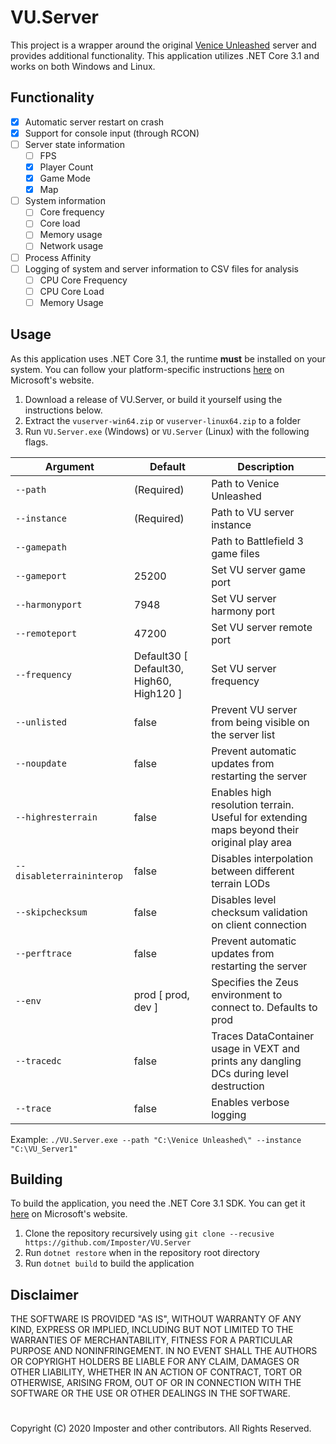 # VU.Server

This project is a wrapper around the original [Venice Unleashed](https://veniceunleashed.net) server and provides additional functionality. This application utilizes .NET Core 3.1 and works on both Windows and Linux.

## Functionality

- [x] Automatic server restart on crash
- [x] Support for console input (through RCON)
- [ ] Server state information
  - [ ] FPS
  - [x] Player Count
  - [x] Game Mode
  - [x] Map
- [ ] System information
  - [ ] Core frequency
  - [ ] Core load
  - [ ] Memory usage
  - [ ] Network usage
- [ ] Process Affinity
- [ ] Logging of system and server information to CSV files for analysis
  - [ ] CPU Core Frequency
  - [ ] CPU Core Load
  - [ ] Memory Usage

## Usage

As this application uses .NET Core 3.1, the runtime **must** be installed on your system. You can follow your platform-specific instructions [here](https://dotnet.microsoft.com/download/dotnet-core/3.1) on Microsoft's website.

1. Download a release of VU.Server, or build it yourself using the instructions below.
2. Extract the `vuserver-win64.zip` or `vuserver-linux64.zip` to a folder
3. Run `VU.Server.exe` (Windows) or `VU.Server` (Linux) with the following flags.

| Argument                  | Default                                  | Description                                                                              |
|---------------------------|------------------------------------------|------------------------------------------------------------------------------------------|
| `--path`                  | (Required)                               | Path to Venice Unleashed
| `--instance`              | (Required)                               | Path to VU server instance
| `--gamepath`              |                                          | Path to Battlefield 3 game files
| `--gameport`              | 25200                                    | Set VU server game port
| `--harmonyport`           | 7948                                     | Set VU server harmony port
| `--remoteport`            | 47200                                    | Set VU server remote port
| `--frequency`             | Default30 [ Default30, High60, High120 ] | Set VU server frequency
| `--unlisted`              | false                                    | Prevent VU server from being visible on the server list
| `--noupdate`              | false                                    | Prevent automatic updates from restarting the server
| `--highresterrain`        | false                                    | Enables high resolution terrain. Useful for extending maps beyond their original play area
| `--disableterraininterop` | false                                    | Disables interpolation between different terrain LODs
| `--skipchecksum`          | false                                    | Disables level checksum validation on client connection
| `--perftrace`             | false                                    | Prevent automatic updates from restarting the server
| `--env`                   | prod [ prod, dev ]                       | Specifies the Zeus environment to connect to. Defaults to prod
| `--tracedc`               | false                                    | Traces DataContainer usage in VEXT and prints any dangling DCs during level destruction
| `--trace`                 | false                                    | Enables verbose logging

Example: `./VU.Server.exe --path "C:\Venice Unleashed\" --instance "C:\VU_Server1"`

## Building

To build the application, you need the .NET Core 3.1 SDK. You can get it [here](https://dotnet.microsoft.com/download/dotnet-core/3.1) on Microsoft's website.

1. Clone the repository recursively using `git clone --recusive https://github.com/Imposter/VU.Server`
2. Run `dotnet restore` when in the repository root directory
3. Run `dotnet build` to build the application

## Disclaimer

THE SOFTWARE IS PROVIDED "AS IS", WITHOUT WARRANTY OF ANY KIND,
EXPRESS OR IMPLIED, INCLUDING BUT NOT LIMITED TO THE WARRANTIES OF
MERCHANTABILITY, FITNESS FOR A PARTICULAR PURPOSE AND NONINFRINGEMENT.
IN NO EVENT SHALL THE AUTHORS OR COPYRIGHT HOLDERS BE LIABLE FOR ANY CLAIM,
DAMAGES OR OTHER LIABILITY, WHETHER IN AN ACTION OF CONTRACT, TORT OR
OTHERWISE, ARISING FROM, OUT OF OR IN CONNECTION WITH THE SOFTWARE OR THE USE
OR OTHER DEALINGS IN THE SOFTWARE.

#
Copyright (C) 2020 Imposter and other contributors. All Rights Reserved.

